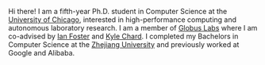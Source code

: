 Hi there! I am a fifth-year Ph.D. student in Computer Science at the [University of Chicago](https://www.uchicago.edu/), interested in high-performance computing and autonomous laboratory research. I am a member of [Globus Labs](https://labs.globus.org/) where I am co-advised by [Ian Foster](https://cs.uchicago.edu/people/ian-foster/) and [Kyle Chard](https://kylechard.com/). I completed my Bachelors in Computer Science at the [Zhejiang University](https://www.zju.edu.cn/) and previously worked at Google and Alibaba.